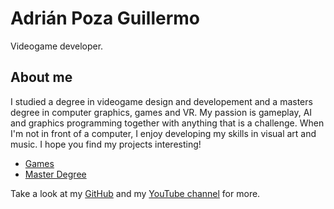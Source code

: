 # Adrián Poza Guillermo

Videogame developer.

## About me

I studied a degree in videogame design and developement and a masters degree in computer graphics, games and VR. My passion is gameplay, AI and graphics programming together with anything that is a challenge. When I'm not in front of a computer, I enjoy developing my skills in visual art and music. I hope you find my projects interesting!

<ul>
<li><a href="https://apozag.github.io/Adrian-Poza/pages/games">Games</a></li>
<li><a href="https://apozag.github.io/Adrian-Poza/pages/migjrv">Master Degree</a></li>
</ul>

Take a look at my [GitHub](https://github.com/apozag) and my [YouTube channel](https://www.youtube.com/channel/UCClrFZQZYE2P-3rf0DiNNRQ) for more.  
